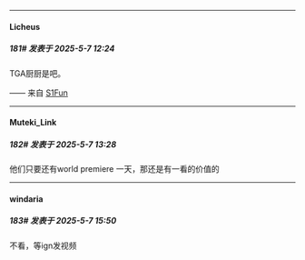 ﻿
*****

####  Licheus  
##### 181#       发表于 2025-5-7 12:24

TGA厨厨是吧。

—— 来自 [S1Fun](https://s1fun.koalcat.com)


*****

####  Muteki_Link  
##### 182#       发表于 2025-5-7 13:28

他们只要还有world premiere 一天，那还是有一看的价值的


*****

####  windaria  
##### 183#       发表于 2025-5-7 15:50

不看，等ign发视频

